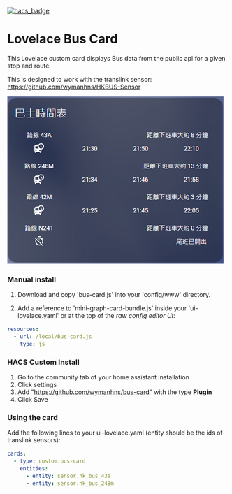 [![hacs_badge](https://img.shields.io/badge/HACS-Custom-orange.svg)](https://github.com/custom-components/hacs)

# Lovelace Bus Card 

This Lovelace custom card displays Bus data from the public api for a given stop and route.

This is designed to work with the translink sensor: https://github.com/wymanhns/HKBUS-Sensor

![Preview](https://github.com/wymanhns/bus-card/blob/master/BUS_Card.png?raw=true)



### Manual install
1. Download and copy 'bus-card.js' into your 'config/www' directory.

2. Add a reference to 'mini-graph-card-bundle.js' inside your 'ui-lovelace.yaml' or at the top of the *raw config editor UI*:

```yaml
resources:
  - url: /local/bus-card.js
    type: js
```

### HACS Custom Install

1. Go to the community tab of your home assistant installation
2. Click settings
3. Add "https://github.com/wymanhns/bus-card" with the type **Plugin**
4. Click Save

###  Using the card

Add the following lines to your ui-lovelace.yaml (entity should be the ids of translink sensors):

```yaml
cards:
  - type: custom:bus-card
    entities:
      - entity: sensor.hk_bus_43a
      - entity: sensor.hk_bus_248m

```

